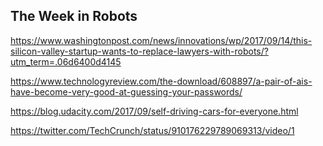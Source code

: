 ## The Week in Robots

https://www.washingtonpost.com/news/innovations/wp/2017/09/14/this-silicon-valley-startup-wants-to-replace-lawyers-with-robots/?utm_term=.06d6400d4145

https://www.technologyreview.com/the-download/608897/a-pair-of-ais-have-become-very-good-at-guessing-your-passwords/

https://blog.udacity.com/2017/09/self-driving-cars-for-everyone.html

https://twitter.com/TechCrunch/status/910176229789069313/video/1
